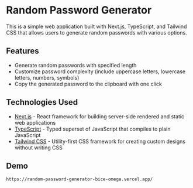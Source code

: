 # Random Password Generator

This is a simple web application built with Next.js, TypeScript, and Tailwind CSS that allows users to generate random passwords with various options.

## Features

- Generate random passwords with specified length
- Customize password complexity (include uppercase letters, lowercase letters, numbers, symbols)
- Copy the generated password to the clipboard with one click

## Technologies Used

- [Next.js](https://nextjs.org/) - React framework for building server-side rendered and static web applications
- [TypeScript](https://www.typescriptlang.org/) - Typed superset of JavaScript that compiles to plain JavaScript
- [Tailwind CSS](https://tailwindcss.com/) - Utility-first CSS framework for creating custom designs without writing CSS

## Demo 
```
https://random-password-generator-bice-omega.vercel.app/
```
